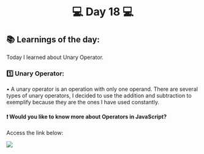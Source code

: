 <h1 align="center">💻 Day 18 💻</h1>

<h2>📚 Learnings of the day:</h2>
<p>Today I learned about Unary Operator.</p>

<h3>1️⃣ Unary Operator: </h3>
<p>• A unary operator is an operation with only one operand. There are several types of unary operators, I decided to use the addition and subtraction to exemplify because they are the ones I have used constantly.<p>

<h4>❗ Would you like to know more about Operators in JavaScript?</h4>
<p> Access the link below:</p>
<a href="https://developer.mozilla.org/en-US/docs/Web/JavaScript/Guide/Expressions_and_Operators">
<img src="https://img.shields.io/static/v1?label=USE&message=OPERATORS&color=f0d500&style=for-the-badge"/>
</a>
